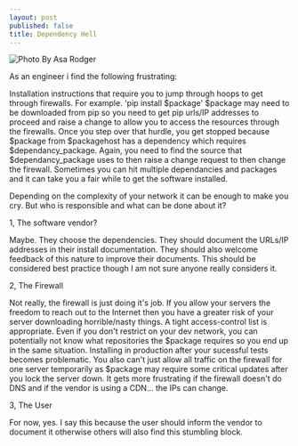 ```yaml
---
layout: post
published: false
title: Dependency Hell
---
```

![Photo By Asa Rodger]({{site.baseurl}}/img/asa-rodger-nezHaCwch2w-unsplash.jpg)


As an engineer i find the following frustrating:

Installation instructions that require you to jump through hoops to get through firewalls.
For example. 'pip install $package'
$package may need to be downloaded from pip so you need to get pip urls/IP addresses to proceed and raise a change to allow you to access the resources through the firewalls.
Once you step over that hurdle, you get stopped because $package from $packagehost has a dependency which requires $dependancy_package. Again, you need to find the source that $dependancy_package uses to then raise a change request to then change the firewall. Sometimes you can hit multiple dependancies and packages and it can take you a fair while to get the software installed.

Depending on the complexity of your network it can be enough to make you cry. But who is responsible and what can be done about it?

1, The software vendor?

Maybe. They choose the dependencies. They should document the URLs/IP addresses in their install documentation. They should also welcome feedback of this nature to improve their documents. This should be considered best practice though I am not sure anyone really considers it.

2, The Firewall

Not really, the firewall is just doing it's job. If you allow your servers the freedom to reach out to the Internet then you have a greater risk of your server downloading horrible/nasty things. A tight access-control list is appropriate. Even if you don't restrict on your dev network, you can potentially not know what repositories the $package requires so you end up in the same situation. Installing in production after your sucessful tests becomes problematic. You also can't just allow all traffic on the firewall for one server temporarily as $package may require some critical updates after you lock the server down. It gets more frustrating if the firewall doesn't do DNS and if the vendor is using a CDN... the IPs can change.

3, The User

For now, yes. I say this because the user should inform the vendor to document it otherwise others will also find this stumbling block.
